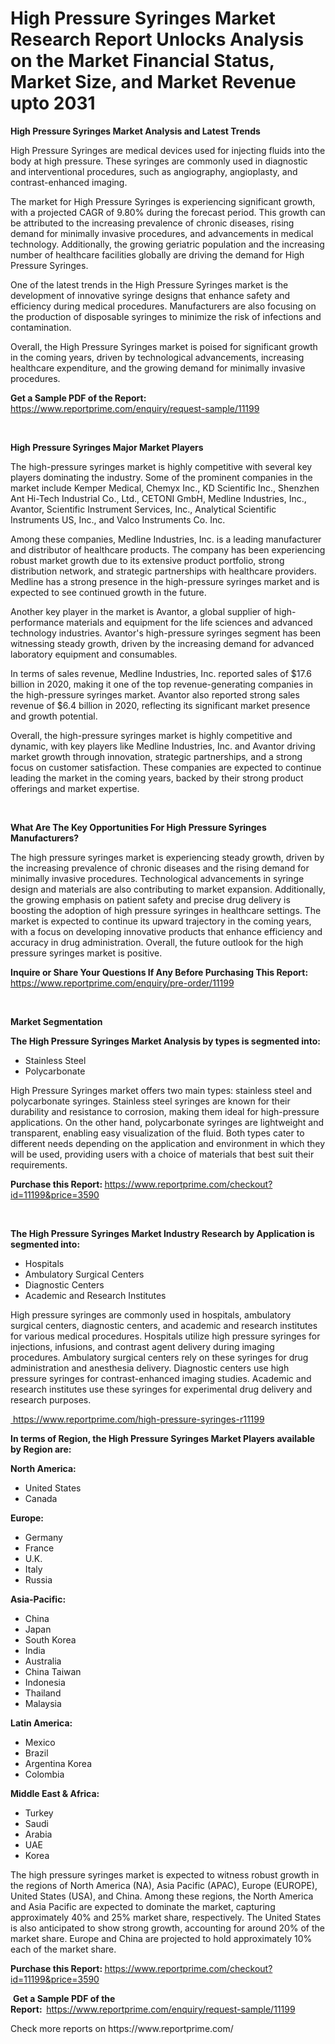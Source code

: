 <p><h1>High Pressure Syringes Market Research Report Unlocks Analysis on the Market Financial Status, Market Size, and Market Revenue upto 2031</h1></p><p><strong>High Pressure Syringes Market Analysis and Latest Trends</strong></p>
<p><p>High Pressure Syringes are medical devices used for injecting fluids into the body at high pressure. These syringes are commonly used in diagnostic and interventional procedures, such as angiography, angioplasty, and contrast-enhanced imaging.</p><p>The market for High Pressure Syringes is experiencing significant growth, with a projected CAGR of 9.80% during the forecast period. This growth can be attributed to the increasing prevalence of chronic diseases, rising demand for minimally invasive procedures, and advancements in medical technology. Additionally, the growing geriatric population and the increasing number of healthcare facilities globally are driving the demand for High Pressure Syringes.</p><p>One of the latest trends in the High Pressure Syringes market is the development of innovative syringe designs that enhance safety and efficiency during medical procedures. Manufacturers are also focusing on the production of disposable syringes to minimize the risk of infections and contamination.</p><p>Overall, the High Pressure Syringes market is poised for significant growth in the coming years, driven by technological advancements, increasing healthcare expenditure, and the growing demand for minimally invasive procedures.</p></p>
<p><strong>Get a Sample PDF of the Report:&nbsp;</strong> <a href="https://www.reportprime.com/enquiry/request-sample/11199">https://www.reportprime.com/enquiry/request-sample/11199</a></p>
<p>&nbsp;</p>
<p><strong>High Pressure Syringes Major Market Players</strong></p>
<p><p>The high-pressure syringes market is highly competitive with several key players dominating the industry. Some of the prominent companies in the market include Kemper Medical, Chemyx Inc., KD Scientific Inc., Shenzhen Ant Hi-Tech Industrial Co., Ltd., CETONI GmbH, Medline Industries, Inc., Avantor, Scientific Instrument Services, Inc., Analytical Scientific Instruments US, Inc., and Valco Instruments Co. Inc.</p><p>Among these companies, Medline Industries, Inc. is a leading manufacturer and distributor of healthcare products. The company has been experiencing robust market growth due to its extensive product portfolio, strong distribution network, and strategic partnerships with healthcare providers. Medline has a strong presence in the high-pressure syringes market and is expected to see continued growth in the future.</p><p>Another key player in the market is Avantor, a global supplier of high-performance materials and equipment for the life sciences and advanced technology industries. Avantor's high-pressure syringes segment has been witnessing steady growth, driven by the increasing demand for advanced laboratory equipment and consumables.</p><p>In terms of sales revenue, Medline Industries, Inc. reported sales of $17.6 billion in 2020, making it one of the top revenue-generating companies in the high-pressure syringes market. Avantor also reported strong sales revenue of $6.4 billion in 2020, reflecting its significant market presence and growth potential.</p><p>Overall, the high-pressure syringes market is highly competitive and dynamic, with key players like Medline Industries, Inc. and Avantor driving market growth through innovation, strategic partnerships, and a strong focus on customer satisfaction. These companies are expected to continue leading the market in the coming years, backed by their strong product offerings and market expertise.</p></p>
<p>&nbsp;</p>
<p><strong>What Are The Key Opportunities For High Pressure Syringes Manufacturers?</strong></p>
<p><p>The high pressure syringes market is experiencing steady growth, driven by the increasing prevalence of chronic diseases and the rising demand for minimally invasive procedures. Technological advancements in syringe design and materials are also contributing to market expansion. Additionally, the growing emphasis on patient safety and precise drug delivery is boosting the adoption of high pressure syringes in healthcare settings. The market is expected to continue its upward trajectory in the coming years, with a focus on developing innovative products that enhance efficiency and accuracy in drug administration. Overall, the future outlook for the high pressure syringes market is positive.</p></p>
<p><strong>Inquire or Share Your Questions If Any Before Purchasing This Report:</strong> <a href="https://www.reportprime.com/enquiry/pre-order/11199">https://www.reportprime.com/enquiry/pre-order/11199</a></p>
<p>&nbsp;</p>
<p><strong>Market Segmentation</strong></p>
<p><strong>The High Pressure Syringes Market Analysis by types is segmented into:</strong></p>
<p><ul><li>Stainless Steel</li><li>Polycarbonate</li></ul></p>
<p><p>High Pressure Syringes market offers two main types: stainless steel and polycarbonate syringes. Stainless steel syringes are known for their durability and resistance to corrosion, making them ideal for high-pressure applications. On the other hand, polycarbonate syringes are lightweight and transparent, enabling easy visualization of the fluid. Both types cater to different needs depending on the application and environment in which they will be used, providing users with a choice of materials that best suit their requirements.</p></p>
<p><strong>Purchase this Report:&nbsp;</strong><a href="https://www.reportprime.com/checkout?id=11199&price=3590">https://www.reportprime.com/checkout?id=11199&price=3590</a></p>
<p>&nbsp;</p>
<p><strong>The High Pressure Syringes Market Industry Research by Application is segmented into:</strong></p>
<p><ul><li>Hospitals</li><li>Ambulatory Surgical Centers</li><li>Diagnostic Centers</li><li>Academic and Research Institutes</li></ul></p>
<p><p>High pressure syringes are commonly used in hospitals, ambulatory surgical centers, diagnostic centers, and academic and research institutes for various medical procedures. Hospitals utilize high pressure syringes for injections, infusions, and contrast agent delivery during imaging procedures. Ambulatory surgical centers rely on these syringes for drug administration and anesthesia delivery. Diagnostic centers use high pressure syringes for contrast-enhanced imaging studies. Academic and research institutes use these syringes for experimental drug delivery and research purposes.</p></p>
<p><a href="https://www.reportprime.com/high-pressure-syringes-r11199">&nbsp;https://www.reportprime.com/high-pressure-syringes-r11199</a></p>
<p><strong>In terms of Region, the High Pressure Syringes Market Players available by Region are:</strong></p>
<p>
    <p> <strong> North America: </strong>
        <ul>
            <li>United States</li>
            <li>Canada</li>
        </ul>
        </p> 
    <p> <strong> Europe: </strong>
        <ul>
            <li>Germany</li>
            <li>France</li>
            <li>U.K.</li>
            <li>Italy</li>
            <li>Russia</li>
        </ul>
        </p> 
    <p> <strong> Asia-Pacific: </strong>
        <ul>
            <li>China</li>
            <li>Japan</li>
            <li>South Korea</li>
            <li>India</li>
            <li>Australia</li>
            <li>China Taiwan</li>
            <li>Indonesia</li>
            <li>Thailand</li>
            <li>Malaysia</li>
        </ul>
        </p> 
    <p> <strong> Latin America: </strong>
        <ul>
            <li>Mexico</li>
            <li>Brazil</li>
            <li>Argentina Korea</li>
            <li>Colombia</li>
        </ul>
        </p> 
    <p> <strong> Middle East & Africa: </strong>
        <ul>
            <li>Turkey</li>
            <li>Saudi</li>
            <li>Arabia</li>
            <li>UAE</li>
            <li>Korea</li>
        </ul>
    </p>
    </p>
<p><p>The high pressure syringes market is expected to witness robust growth in the regions of North America (NA), Asia Pacific (APAC), Europe (EUROPE), United States (USA), and China. Among these regions, the North America and Asia Pacific are expected to dominate the market, capturing approximately 40% and 25% market share, respectively. The United States is also anticipated to show strong growth, accounting for around 20% of the market share. Europe and China are projected to hold approximately 10% each of the market share.</p></p>
<p><strong>Purchase this Report: </strong><a href="https://www.reportprime.com/checkout?id=11199&price=3590">https://www.reportprime.com/checkout?id=11199&price=3590</a></p>
<p>&nbsp;<strong>Get a Sample PDF of the Report:&nbsp;&nbsp;</strong><a href="https://www.reportprime.com/enquiry/request-sample/11199">https://www.reportprime.com/enquiry/request-sample/11199</a></p>
<p><strong></strong></p>
<p>Check more reports on https://www.reportprime.com/</p>